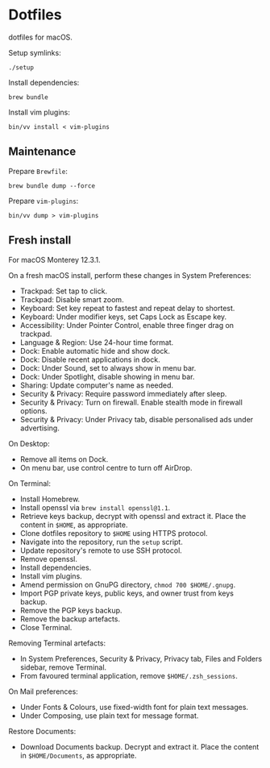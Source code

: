 # Dotfiles

dotfiles for macOS.

Setup symlinks:

```
./setup
```

Install dependencies:

```
brew bundle
```

Install vim plugins:

```
bin/vv install < vim-plugins
```

## Maintenance

Prepare `Brewfile`:

```
brew bundle dump --force
```

Prepare `vim-plugins`:

```
bin/vv dump > vim-plugins
```

## Fresh install

For macOS Monterey 12.3.1.

On a fresh macOS install, perform these changes in System Preferences:

  - Trackpad: Set tap to click.
  - Trackpad: Disable smart zoom.
  - Keyboard: Set key repeat to fastest and repeat delay to shortest.
  - Keyboard: Under modifier keys, set Caps Lock as Escape key.
  - Accessibility: Under Pointer Control, enable three finger drag on trackpad.
  - Language & Region: Use 24-hour time format.
  - Dock: Enable automatic hide and show dock.
  - Dock: Disable recent applications in dock.
  - Dock: Under Sound, set to always show in menu bar.
  - Dock: Under Spotlight, disable showing in menu bar.
  - Sharing: Update computer's name as needed.
  - Security & Privacy: Require password immediately after sleep.
  - Security & Privacy: Turn on firewall. Enable stealth mode in firewall options.
  - Security & Privacy: Under Privacy tab, disable personalised ads under advertising.

On Desktop:

  - Remove all items on Dock.
  - On menu bar, use control centre to turn off AirDrop.

On Terminal:

  - Install Homebrew.
  - Install openssl via `brew install openssl@1.1`.
  - Retrieve keys backup, decrypt with openssl and extract it. Place the content in `$HOME`, as appropriate.
  - Clone dotfiles repository to `$HOME` using HTTPS protocol.
  - Navigate into the repository, run the `setup` script.
  - Update repository's remote to use SSH protocol.
  - Remove openssl.
  - Install dependencies.
  - Install vim plugins.
  - Amend permission on GnuPG directory, `chmod 700 $HOME/.gnupg`.
  - Import PGP private keys, public keys, and owner trust from keys backup.
  - Remove the PGP keys backup.
  - Remove the backup artefacts.
  - Close Terminal.

Removing Terminal artefacts:

  - In System Preferences, Security & Privacy, Privacy tab, Files and Folders sidebar, remove Terminal.
  - From favoured terminal application, remove `$HOME/.zsh_sessions`.

On Mail preferences:

  - Under Fonts & Colours, use fixed-width font for plain text messages.
  - Under Composing, use plain text for message format.

Restore Documents:

  - Download Documents backup. Decrypt and extract it. Place the content in `$HOME/Documents`, as appropriate.
